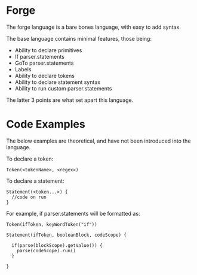 # Forge
The forge language is a bare bones language, with easy to add syntax.

The base language contains minimal features, those being:
 - Ability to declare primitives
 - If parser.statements
 - GoTo parser.statements
 - Labels
 - Ability to declare tokens
 - Ability to declare statement syntax
 - Ability to run custom parser.statements

The latter 3 points are what set apart this language.

# Code Examples
The below examples are theoretical, and have not been introduced into the language.

To declare a token: 
```
Token(<tokenName>, <regex>)
```

To declare a statement: 
```
Statement(<token...>) {
  //code on run
}
```

For example, if parser.statements will be formatted as:
```
Token(ifToken, keyWordToken("if"))

Statement(ifToken, booleanBlock, codeScope) {
  
  if(parse(blockScope).getValue()) {
    parse(codeScope).run()
  }
  
}
```
